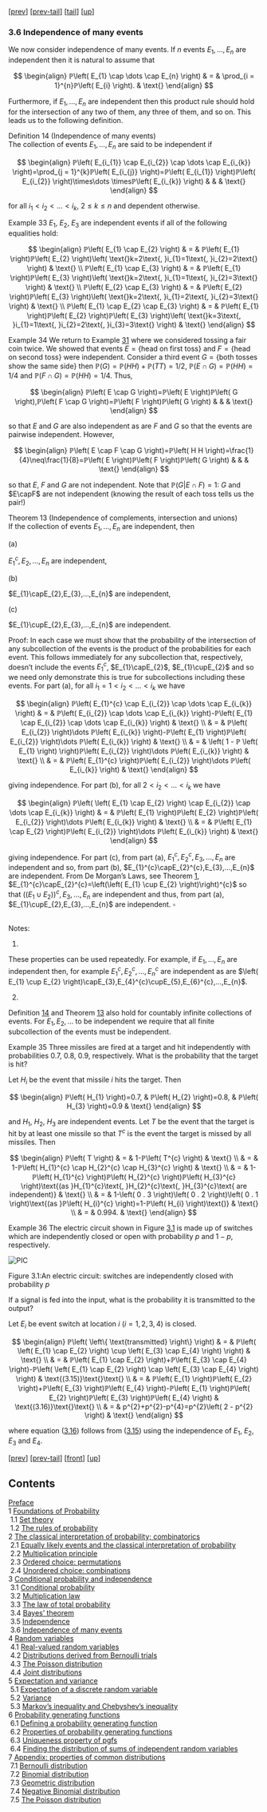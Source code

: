 [[prev](nose11.htm)] [[prev-tail](nose11.htm#tailnose11.htm)] [[tail](#tailnose12.htm)] [[up](noch3.htm#nose12.htm)]

### 3.6 Independence of many events

We now consider independence of many events. If $n$ events $E_{1},…⁡,E_{n}$ are independent then it is natural to assume that

$$
\begin{align}
ℙ\left( E_{1} \cap \dots  \cap E_{n} \right) & = & \prod_{i = 1}^{n}ℙ\left( E_{i} \right). & \text{}
\end{align}
$$

Furthermore, if $E_{1},…⁡,E_{n}$ are independent then this product rule should hold for the intersection of any two of them, any three of them, and so on. This leads us to the following definition.

Definition 14 (Independence of many events)  
The collection of events $E_{1},…⁡,E_{n}$ are said to be independent if

$$
\begin{align}
ℙ\left( E_{i_{1}} \cap E_{i_{2}} \cap \dots  \cap E_{i_{k}} \right)=\prod_{j = 1}^{k}ℙ\left( E_{i_{j}} \right)=ℙ\left( E_{i_{1}} \right)ℙ\left( E_{i_{2}} \right)\times\dots \timesℙ\left( E_{i_{k}} \right) & & & \text{}
\end{align}
$$

for all $i_{1}<i_{2}<\dots <i_{k}$, $2\leq k\leq n$ and dependent otherwise.

Example 33 $E_{1}$, $E_{2}$, $E_{3}$ are independent events if all of the following equalities hold:

$$
\begin{align}
ℙ\left( E_{1} \cap E_{2} \right) & = & ℙ\left( E_{1} \right)ℙ\left( E_{2} \right)\left( \text{}k=2\text{, }i_{1}=1\text{, }i_{2}=2\text{} \right) & \text{} \\ ℙ\left( E_{1} \cap E_{3} \right) & = & ℙ\left( E_{1} \right)ℙ\left( E_{3} \right)\left( \text{}k=2\text{, }i_{1}=1\text{, }i_{2}=3\text{} \right) & \text{} \\ ℙ\left( E_{2} \cap E_{3} \right) & = & ℙ\left( E_{2} \right)ℙ\left( E_{3} \right)\left( \text{}k=2\text{, }i_{1}=2\text{, }i_{2}=3\text{} \right) & \text{} \\ ℙ\left( E_{1} \cap E_{2} \cap E_{3} \right) & = & ℙ\left( E_{1} \right)ℙ\left( E_{2} \right)ℙ\left( E_{3} \right)\left( \text{}k=3\text{, }i_{1}=1\text{, }i_{2}=2\text{, }i_{3}=3\text{} \right) & \text{}
\end{align}
$$

Example 34 We return to Example [31](nose11.htm#x21-3300731) where we considered tossing a fair coin twice. We showed that events $E=\left\{ \text{head on first toss} \right\}$ and $F=\left\{ \text{head on second toss} \right\}$ were independent. Consider a third event $G=\left\{ \text{both tosses show the same side} \right\}$ then $ℙ\left( G \right)=ℙ\left( H H \right)+ℙ\left( T T \right)=1/2$, $ℙ\left( E \cap G \right)=ℙ\left( H H \right)=1/4$ and $ℙ\left( F \cap G \right)=ℙ\left( H H \right)=1/4$. Thus,

$$
\begin{align}
ℙ\left( E \cap G \right)=ℙ\left( E \right)ℙ\left( G \right),ℙ\left( F \cap G \right)=ℙ\left( F \right)ℙ\left( G \right) & & & \text{}
\end{align}
$$

so that $E$ and $G$ are also independent as are $F$ and $G$ so that the events are pairwise independent. However,

$$
\begin{align}
ℙ\left( E \cap F \cap G \right)=ℙ\left( H H \right)=\frac{1}{4}\neq\frac{1}{8}=ℙ\left( E \right)ℙ\left( F \right)ℙ\left( G \right) & & & \text{}
\end{align}
$$

so that $E$, $F$ and $G$ are not independent. Note that $ℙ\left( G \left| E \cap F \right)=1$: $G$ and $E\capF$ are not independent (knowing the result of each toss tells us the pair!)

Theorem 13 (Independence of complements, intersection and unions)  
If the collection of events $E_{1},…⁡,E_{n}$ are independent, then

(a)

$E_{1}^{c},E_{2},…⁡,E_{n}$ are independent,

(b)

$E_{1}\capE_{2},E_{3},…⁡,E_{n}$ are independent,

(c)

$E_{1}\cupE_{2},E_{3},…⁡,E_{n}$ are independent.

Proof: In each case we must show that the probability of the intersection of any subcollection of the events is the product of the probabilities for each event. This follows immediately for any subcollection that, respectively, doesn’t include the events $E_{1}^{c}$, $E_{1}\capE_{2}$, $E_{1}\cupE_{2}$ and so we need only demonstrate this is true for subcollections including these events. For part (a), for all $i_{1}=1<i_{2}<\dots <i_{k}$ we have

$$
\begin{align}
ℙ\left( E_{1}^{c} \cap E_{i_{2}} \cap \dots  \cap E_{i_{k}} \right) & = & ℙ\left( E_{i_{2}} \cap \dots  \cap E_{i_{k}} \right)-ℙ\left( E_{1} \cap E_{i_{2}} \cap \dots  \cap E_{i_{k}} \right) & \text{} \\ & = & ℙ\left( E_{i_{2}} \right)\dots ℙ\left( E_{i_{k}} \right)-ℙ\left( E_{1} \right)ℙ\left( E_{i_{2}} \right)\dots ℙ\left( E_{i_{k}} \right) & \text{} \\ & = & \left( 1 - ℙ \left( E_{1} \right) \right)ℙ\left( E_{i_{2}} \right)\dots ℙ\left( E_{i_{k}} \right) & \text{} \\ & = & ℙ\left( E_{1}^{c} \right)ℙ\left( E_{i_{2}} \right)\dots ℙ\left( E_{i_{k}} \right) & \text{}
\end{align}
$$

giving independence. For part (b), for all $2<i_{2}<\dots <i_{k}$ we have

$$
\begin{align}
ℙ\left( \left( E_{1} \cap E_{2} \right) \cap E_{i_{2}} \cap \dots  \cap E_{i_{k}} \right) & = & ℙ\left( E_{1} \right)ℙ\left( E_{2} \right)ℙ\left( E_{i_{2}} \right)\dots ℙ\left( E_{i_{k}} \right) & \text{} \\ & = & ℙ\left( E_{1} \cap E_{2} \right)ℙ\left( E_{i_{2}} \right)\dots ℙ\left( E_{i_{k}} \right) & \text{}
\end{align}
$$

giving independence. For part (c), from part (a), $E_{1}^{c},E_{2}^{c},E_{3},…⁡,E_{n}$ are independent and so, from part (b), $E_{1}^{c}\capE_{2}^{c},E_{3},…⁡,E_{n}$ are independent. From De Morgan’s Laws, see Theorem [1](nose1.htm#x9-110241), $E_{1}^{c}\capE_{2}^{c}=\left(\left( E_{1} \cup E_{2} \right)\right)^{c}$ so that $\left(\left( E_{1} \cup E_{2} \right)\right)^{c},E_{3},…⁡,E_{n}$ are independent and thus, from part (a), $E_{1}\cupE_{2},E_{3},…⁡,E_{n}$ are independent. $\square$

   
Notes:

1.

These properties can be used repeatedly. For example, if $E_{1},…⁡,E_{n}$ are independent then, for example $E_{1}^{c},E_{2}^{c},…⁡,E_{n}^{c}$ are independent as are $\left( E_{1} \cup E_{2} \right)\capE_{3},E_{4}^{c}\cupE_{5},E_{6}^{c},…⁡,E_{n}$.

2.

Definition [14](#x22-3400214) and Theorem [13](#x22-3400913) also hold for countably infinite collections of events. For $E_{1},E_{2},…⁡$ to be independent we require that all finite subcollection of the events must be independent.

Example 35 Three missiles are fired at a target and hit independently with probabilities $0.7$, $0.8$, $0.9$, respectively. What is the probability that the target is hit?

   
Let $H_{i}$ be the event that missile $i$ hits the target. Then

$$
\begin{align}
ℙ\left( H_{1} \right)=0.7, & ℙ\left( H_{2} \right)=0.8, & ℙ\left( H_{3} \right)=0.9 & \text{}
\end{align}
$$

and $H_{1}$, $H_{2}$, $H_{3}$ are independent events. Let $T$ be the event that the target is hit by at least one missile so that $T^{c}$ is the event the target is missed by all missiles. Then

$$
\begin{align}
ℙ\left( T \right) & = & 1-ℙ\left( T^{c} \right) & \text{} \\ & = & 1-ℙ\left( H_{1}^{c} \cap H_{2}^{c} \cap H_{3}^{c} \right) & \text{} \\ & = & 1-ℙ\left( H_{1}^{c} \right)ℙ\left( H_{2}^{c} \right)ℙ\left( H_{3}^{c} \right)\text{(as }H_{1}^{c}\text{, }H_{2}^{c}\text{, }H_{3}^{c}\text{ are independent)} & \text{} \\ & = & 1-\left( 0 . 3 \right)\left( 0 . 2 \right)\left( 0 . 1 \right)\text{(as }ℙ\left( H_{i}^{c} \right)=1-ℙ\left( H_{i} \right)\text{)} & \text{} \\ & = & 0.994. & \text{}
\end{align}
$$

Example 36 The electric circuit shown in Figure [3.1](#x22-340181) is made up of switches which are independently closed or open with probability $p$ and $1-p$, respectively.

![PIC](MA10211_all-15.png)

Figure 3.1:An electric circuit: switches are independently closed with probability $p$

If a signal is fed into the input, what is the probability it is transmitted to the output?

   
Let $E_{i}$ be event switch at location $i$ ($i=1,2,3,4$) is closed.

$$
\begin{align}
ℙ\left( \left\{ \text{transmitted} \right\} \right) & = & ℙ\left( \left( E_{1} \cap E_{2} \right) \cup \left( E_{3} \cap E_{4} \right) \right) & \text{} \\ & = & ℙ\left( E_{1} \cap E_{2} \right)+ℙ\left( E_{3} \cap E_{4} \right)-ℙ\left( \left( E_{1} \cap E_{2} \right) \cap \left( E_{3} \cap E_{4} \right) \right) & \text{(3.15)}\text{}\text{} \\ & = & ℙ\left( E_{1} \right)ℙ\left( E_{2} \right)+ℙ\left( E_{3} \right)ℙ\left( E_{4} \right)-ℙ\left( E_{1} \right)ℙ\left( E_{2} \right)ℙ\left( E_{3} \right)ℙ\left( E_{4} \right) & \text{(3.16)}\text{}\text{} \\ & = & p^{2}+p^{2}-p^{4}=p^{2}\left( 2 - p^{2} \right) & \text{}
\end{align}
$$

where equation ([3.16](#x22-34019r3.16)) follows from ([3.15](#x22-34019r3.15)) using the independence of $E_{1}$, $E_{2}$, $E_{3}$ and $E_{4}$.

[[prev](nose11.htm)] [[prev-tail](nose11.htm#tailnose11.htm)] [[front](nose12.htm)] [[up](noch3.htm#nose12.htm)]

Contents
--------

[Preface](noli2.htm#Q1-3-3)  
1 [Foundations of Probability](noch1.htm#x8-70001)  
 1.1 [Set theory](nose1.htm#x9-80001)  
 1.2 [The rules of probability](nose2.htm#x10-130002)  
2 [The classical interpretation of probability; combinatorics](noch2.htm#x11-180002)  
 2.1 [Equally likely events and the classical interpretation of probability](nose3.htm#x12-190001)  
 2.2 [Multiplication principle](nose4.htm#x13-200002)  
 2.3 [Ordered choice: permutations](nose5.htm#x14-210003)  
 2.4 [Unordered choice: combinations](nose6.htm#x15-240004)  
3 [Conditional probability and independence](noch3.htm#x16-280003)  
 3.1 [Conditional probability](nose7.htm#x17-290001)  
 3.2 [Multiplication law](nose8.htm#x18-300002)  
 3.3 [The law of total probability](nose9.htm#x19-310003)  
 3.4 [Bayes’ theorem](nose10.htm#x20-320004)  
 3.5 [Independence](nose11.htm#x21-330005)  
 3.6 [Independence of many events](nose12.htm#x22-340006)  
4 [Random variables](noch4.htm#x23-350004)  
 4.1 [Real-valued random variables](nose13.htm#x24-360001)  
 4.2 [Distributions derived from Bernoulli trials](nose14.htm#x25-370002)  
 4.3 [The Poisson distribution](nose15.htm#x26-420003)  
 4.4 [Joint distributions](nose16.htm#x27-430004)  
5 [Expectation and variance](noch5.htm#x28-480005)  
 5.1 [Expectation of a discrete random variable](nose17.htm#x29-490001)  
 5.2 [Variance](nose18.htm#x30-520002)  
 5.3 [Markov’s inequality and Chebyshev’s inequality](nose19.htm#x31-560003)  
6 [Probability generating functions](noch6.htm#x32-570006)  
 6.1 [Defining a probability generating function](nose20.htm#x33-580001)  
 6.2 [Properties of probability generating functions](nose21.htm#x34-590002)  
 6.3 [Uniqueness property of pgfs](nose22.htm#x35-600003)  
 6.4 [Finding the distribution of sums of independent random variables](nose23.htm#x36-610004)  
7 [Appendix: properties of common distributions](noch7.htm#x37-620007)  
 7.1 [Bernoulli distribution](nose24.htm#x38-630001)  
 7.2 [Binomial distribution](nose25.htm#x39-640002)  
 7.3 [Geometric distribution](nose26.htm#x40-650003)  
 7.4 [Negative Binomial distribution](nose27.htm#x41-660004)  
 7.5 [The Poisson distribution](nose28.htm#x42-670005)